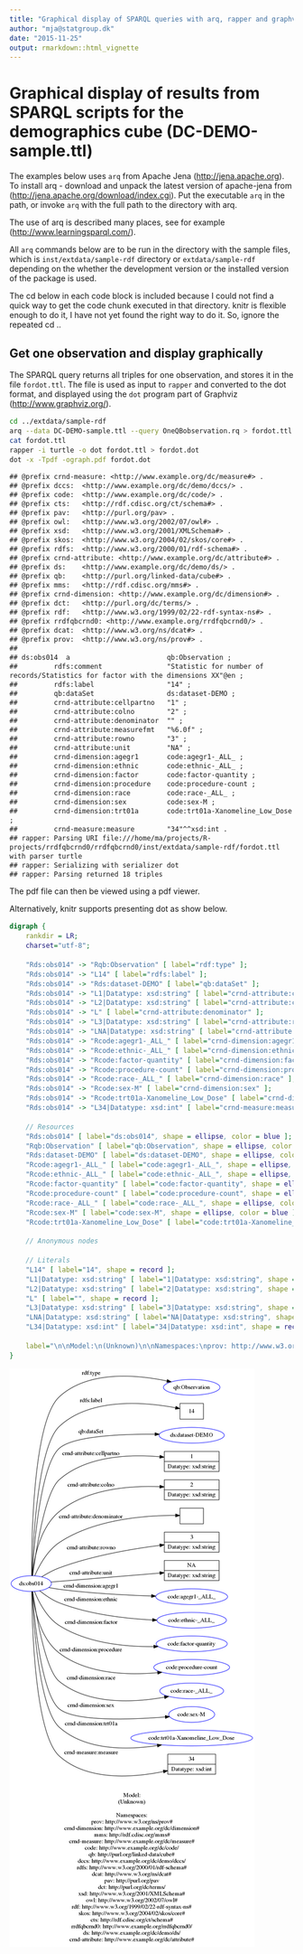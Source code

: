 ```yaml
---
title: "Graphical display of SPARQL queries with arq, rapper and graphviz"
author: "mja@statgroup.dk"
date: "2015-11-25"
output: rmarkdown::html_vignette
---
```

 
# Graphical display of results from SPARQL scripts for the demographics cube (DC-DEMO-sample.ttl)

The examples below uses `arq` from Apache Jena
(http://jena.apache.org). To install arq - download and unpack the
latest version of apache-jena from
(http://jena.apache.org/download/index.cgi). Put the executable `arq`
in the path, or invoke `arq` with the full path to the directory with
arq.

The use of arq is described many places, see for example
(http://www.learningsparql.com/).

All `arq` commands below are to be run in the directory with the
sample files, which is `inst/extdata/sample-rdf` directory or
`extdata/sample-rdf` depending on the whether the development version
or the installed version of the package is used.

The cd below in each code block is included because I could not find a
quick way to get the code chunk executed in that directory. knitr is
flexible enough to do it, I have not yet found the right way to do it.
So, ignore the repeated cd ..


## Get one observation and display graphically

The SPARQL query returns all triples for one observation, and stores
it in the file `fordot.ttl`. The file is used as input to `rapper` and
converted to the dot format, and displayed using the `dot` program
part of Graphviz (http://www.graphviz.org/).


```bash
cd ../extdata/sample-rdf
arq --data DC-DEMO-sample.ttl --query OneQBobservation.rq > fordot.ttl
cat fordot.ttl
rapper -i turtle -o dot fordot.ttl > fordot.dot
dot -x -Tpdf -ograph.pdf fordot.dot
```

```
## @prefix crnd-measure: <http://www.example.org/dc/measure#> .
## @prefix dccs:  <http://www.example.org/dc/demo/dccs/> .
## @prefix code:  <http://www.example.org/dc/code/> .
## @prefix cts:   <http://rdf.cdisc.org/ct/schema#> .
## @prefix pav:   <http://purl.org/pav> .
## @prefix owl:   <http://www.w3.org/2002/07/owl#> .
## @prefix xsd:   <http://www.w3.org/2001/XMLSchema#> .
## @prefix skos:  <http://www.w3.org/2004/02/skos/core#> .
## @prefix rdfs:  <http://www.w3.org/2000/01/rdf-schema#> .
## @prefix crnd-attribute: <http://www.example.org/dc/attribute#> .
## @prefix ds:    <http://www.example.org/dc/demo/ds/> .
## @prefix qb:    <http://purl.org/linked-data/cube#> .
## @prefix mms:   <http://rdf.cdisc.org/mms#> .
## @prefix crnd-dimension: <http://www.example.org/dc/dimension#> .
## @prefix dct:   <http://purl.org/dc/terms/> .
## @prefix rdf:   <http://www.w3.org/1999/02/22-rdf-syntax-ns#> .
## @prefix rrdfqbcrnd0: <http://www.example.org/rrdfqbcrnd0/> .
## @prefix dcat:  <http://www.w3.org/ns/dcat#> .
## @prefix prov:  <http://www.w3.org/ns/prov#> .
## 
## ds:obs014  a                        qb:Observation ;
##         rdfs:comment                "Statistic for number of records/Statistics for factor with the dimensions XX"@en ;
##         rdfs:label                  "14" ;
##         qb:dataSet                  ds:dataset-DEMO ;
##         crnd-attribute:cellpartno   "1" ;
##         crnd-attribute:colno        "2" ;
##         crnd-attribute:denominator  "" ;
##         crnd-attribute:measurefmt   "%6.0f" ;
##         crnd-attribute:rowno        "3" ;
##         crnd-attribute:unit         "NA" ;
##         crnd-dimension:agegr1       code:agegr1-_ALL_ ;
##         crnd-dimension:ethnic       code:ethnic-_ALL_ ;
##         crnd-dimension:factor       code:factor-quantity ;
##         crnd-dimension:procedure    code:procedure-count ;
##         crnd-dimension:race         code:race-_ALL_ ;
##         crnd-dimension:sex          code:sex-M ;
##         crnd-dimension:trt01a       code:trt01a-Xanomeline_Low_Dose ;
##         crnd-measure:measure        "34"^^xsd:int .
## rapper: Parsing URI file:///home/ma/projects/R-projects/rrdfqbcrnd0/rrdfqbcrnd0/inst/extdata/sample-rdf/fordot.ttl with parser turtle
## rapper: Serializing with serializer dot
## rapper: Parsing returned 18 triples
```

The pdf file can then be viewed using a pdf viewer. 

Alternatively, knitr supports presenting dot as show below.


```dot
digraph {
	rankdir = LR;
	charset="utf-8";

	"Rds:obs014" -> "Rqb:Observation" [ label="rdf:type" ];
	"Rds:obs014" -> "L14" [ label="rdfs:label" ];
	"Rds:obs014" -> "Rds:dataset-DEMO" [ label="qb:dataSet" ];
	"Rds:obs014" -> "L1|Datatype: xsd:string" [ label="crnd-attribute:cellpartno" ];
	"Rds:obs014" -> "L2|Datatype: xsd:string" [ label="crnd-attribute:colno" ];
	"Rds:obs014" -> "L" [ label="crnd-attribute:denominator" ];
	"Rds:obs014" -> "L3|Datatype: xsd:string" [ label="crnd-attribute:rowno" ];
	"Rds:obs014" -> "LNA|Datatype: xsd:string" [ label="crnd-attribute:unit" ];
	"Rds:obs014" -> "Rcode:agegr1-_ALL_" [ label="crnd-dimension:agegr1" ];
	"Rds:obs014" -> "Rcode:ethnic-_ALL_" [ label="crnd-dimension:ethnic" ];
	"Rds:obs014" -> "Rcode:factor-quantity" [ label="crnd-dimension:factor" ];
	"Rds:obs014" -> "Rcode:procedure-count" [ label="crnd-dimension:procedure" ];
	"Rds:obs014" -> "Rcode:race-_ALL_" [ label="crnd-dimension:race" ];
	"Rds:obs014" -> "Rcode:sex-M" [ label="crnd-dimension:sex" ];
	"Rds:obs014" -> "Rcode:trt01a-Xanomeline_Low_Dose" [ label="crnd-dimension:trt01a" ];
	"Rds:obs014" -> "L34|Datatype: xsd:int" [ label="crnd-measure:measure" ];

	// Resources
	"Rds:obs014" [ label="ds:obs014", shape = ellipse, color = blue ];
	"Rqb:Observation" [ label="qb:Observation", shape = ellipse, color = blue ];
	"Rds:dataset-DEMO" [ label="ds:dataset-DEMO", shape = ellipse, color = blue ];
	"Rcode:agegr1-_ALL_" [ label="code:agegr1-_ALL_", shape = ellipse, color = blue ];
	"Rcode:ethnic-_ALL_" [ label="code:ethnic-_ALL_", shape = ellipse, color = blue ];
	"Rcode:factor-quantity" [ label="code:factor-quantity", shape = ellipse, color = blue ];
	"Rcode:procedure-count" [ label="code:procedure-count", shape = ellipse, color = blue ];
	"Rcode:race-_ALL_" [ label="code:race-_ALL_", shape = ellipse, color = blue ];
	"Rcode:sex-M" [ label="code:sex-M", shape = ellipse, color = blue ];
	"Rcode:trt01a-Xanomeline_Low_Dose" [ label="code:trt01a-Xanomeline_Low_Dose", shape = ellipse, color = blue ];

	// Anonymous nodes

	// Literals
	"L14" [ label="14", shape = record ];
	"L1|Datatype: xsd:string" [ label="1|Datatype: xsd:string", shape = record ];
	"L2|Datatype: xsd:string" [ label="2|Datatype: xsd:string", shape = record ];
	"L" [ label="", shape = record ];
	"L3|Datatype: xsd:string" [ label="3|Datatype: xsd:string", shape = record ];
	"LNA|Datatype: xsd:string" [ label="NA|Datatype: xsd:string", shape = record ];
	"L34|Datatype: xsd:int" [ label="34|Datatype: xsd:int", shape = record ];

	label="\n\nModel:\n(Unknown)\n\nNamespaces:\nprov: http://www.w3.org/ns/prov#\ncrnd-dimension: http://www.example.org/dc/dimension#\nmms: http://rdf.cdisc.org/mms#\ncrnd-measure: http://www.example.org/dc/measure#\ncode: http://www.example.org/dc/code/\nqb: http://purl.org/linked-data/cube#\ndccs: http://www.example.org/dc/demo/dccs/\nrdfs: http://www.w3.org/2000/01/rdf-schema#\ndcat: http://www.w3.org/ns/dcat#\npav: http://purl.org/pav\ndct: http://purl.org/dc/terms/\nxsd: http://www.w3.org/2001/XMLSchema#\nowl: http://www.w3.org/2002/07/owl#\nrdf: http://www.w3.org/1999/02/22-rdf-syntax-ns#\nskos: http://www.w3.org/2004/02/skos/core#\ncts: http://rdf.cdisc.org/ct/schema#\nrrdfqbcrnd0: http://www.example.org/rrdfqbcrnd0/\nds: http://www.example.org/dc/demo/ds/\ncrnd-attribute: http://www.example.org/dc/attribute#\n";
}
```


![SPARQL query](figure/dot-ex-1.png) 

<!-- ```{r cache=FALSE} -->
<!-- knitr::read_chunk("../extdata/sample-rdf/fordot.dot") -->
<!-- ``` -->

<!-- ```{r unnamed-chunk-2, engine ='dot', fig.cap ='SPARQL query'} -->
<!-- ``` -->

<!-- cd ../extdata/sample-rdf -->
<!-- arq --data DC-DEMO-sample.ttl --query OneQBobservation.rq > fordot.ttl -->
<!-- rapper -q -i turtle -o dot fordot.ttl -->
